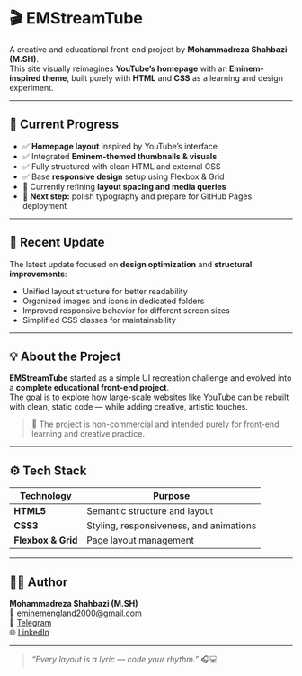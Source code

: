 # 🎬 EMStreamTube

A creative and educational front-end project by **Mohammadreza Shahbazi (M.SH)**.  
This site visually reimagines **YouTube’s homepage** with an **Eminem-inspired theme**, built purely with **HTML** and **CSS** as a learning and design experiment.

---

## 🚀 Current Progress

- ✅ **Homepage layout** inspired by YouTube’s interface  
- ✅ Integrated **Eminem-themed thumbnails & visuals**  
- ✅ Fully structured with clean HTML and external CSS  
- ✅ Base **responsive design** setup using Flexbox & Grid  
- 🔧 Currently refining **layout spacing and media queries**  
- 🎯 **Next step:** polish typography and prepare for GitHub Pages deployment  

---

## 💾 Recent Update

The latest update focused on **design optimization** and **structural improvements**:

- Unified layout structure for better readability  
- Organized images and icons in dedicated folders  
- Improved responsive behavior for different screen sizes  
- Simplified CSS classes for maintainability  

---

## 💡 About the Project

**EMStreamTube** started as a simple UI recreation challenge and evolved into a **complete educational front-end project**.  
The goal is to explore how large-scale websites like YouTube can be rebuilt with clean, static code — while adding creative, artistic touches.

> 🧠 The project is non-commercial and intended purely for front-end learning and creative practice.

---

## ⚙️ Tech Stack

| Technology | Purpose |
|-------------|----------|
| **HTML5** | Semantic structure and layout |
| **CSS3** | Styling, responsiveness, and animations |
| **Flexbox & Grid** | Page layout management |

---

## 👨‍💻 Author

**Mohammadreza Shahbazi (M.SH)**  
📧 [eminemengland2000@gmail.com](mailto:eminemengland2000@gmail.com)  
💬 [Telegram](https://t.me/STANsoSAD)  
🌐 [LinkedIn](https://www.linkedin.com/in/mohammadreza-shahbazi-313sh/)

---

> _“Every layout is a lyric — code your rhythm.”_ 🎧💻
